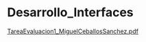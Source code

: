 # Desarrollo_Interfaces

[TareaEvaluacion1_MiguelCeballosSanchez.pdf](https://github.com/user-attachments/files/22523587/TareaEvaluacion1_MiguelCeballosSanchez.pdf)
